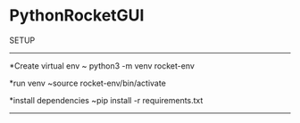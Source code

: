# PythonRocketGUI

SETUP
*******
*Create virtual env
~ python3 -m venv rocket-env

*run venv
~source rocket-env/bin/activate

*install dependencies
~pip install -r requirements.txt


*******